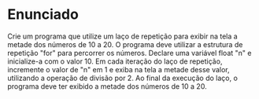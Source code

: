 # Enunciado
Crie um programa que utilize um laço de repetição para exibir na tela a metade dos números de 10 a 20. O programa deve utilizar a estrutura de repetição "for" para percorrer os números. Declare uma variável float "n" e inicialize-a com o valor 10. Em cada iteração do laço de repetição, incremente o valor de "n" em 1 e exiba na tela a metade desse valor, utilizando a operação de divisão por 2. Ao final da execução do laço, o programa deve ter exibido a metade dos números de 10 a 20.
